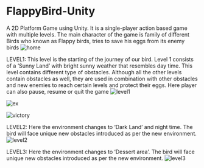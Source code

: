 # FlappyBird-Unity
A 2D Platform Game using Unity. It is a single-player action based game with multiple levels. The main character of the game is family of different Birds who known as Flappy birds, tries to save his eggs from its enemy birds
![home](https://github.com/hitikabhatia4/FlappyBird-Unity/assets/54341268/7dc50d07-2e2f-47b1-8763-cdb410f41639)

LEVEL1:
This level is the starting of the journey of our bird. Level 1 consists of a ‘Sunny Land’ with bright sunny weather that resembles day time. This level contains different type of obstacles. Although all the other levels contain obstacles as well, they are used in combination with other obstacles and new enemies to reach certain levels and protect their eggs. Here player can also pause, resume or quit the game
![level1](https://github.com/hitikabhatia4/FlappyBird-Unity/assets/54341268/d7fc4d41-fc8c-45a3-90d1-618d4eee0877)

![ex](https://github.com/hitikabhatia4/FlappyBird-Unity/assets/54341268/777a045d-4a92-4795-b673-97d083c7347e)

![victory](https://github.com/hitikabhatia4/FlappyBird-Unity/assets/54341268/66886c1d-37b2-417e-9550-5bdea8591eef)

LEVEL2:
Here the environment changes to ‘Dark Land’ and night time. The bird will face unique new obstacles introduced as per the new environment.
![level2](https://github.com/hitikabhatia4/FlappyBird-Unity/assets/54341268/51311ae4-5151-460d-b791-6d4a268387de)

LEVEL3:
Here the environment changes to ‘Dessert area’. The bird will face unique new obstacles introduced as per the new environment.
![level3](https://github.com/hitikabhatia4/FlappyBird-Unity/assets/54341268/db670583-f3b0-4ba7-9587-5bb651425128)


